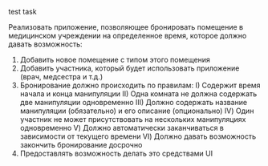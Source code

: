 test task

Реализовать приложение, позволяющее бронировать помещение в медицинском учреждении на определенное время, которое должно давать возможность:
1. Добавить новое помещение с типом этого помещения
2. Добавить участника, который будет использовать приложение (врач, медсестра и т.д.)
3. Бронирование должно происходить по правилам:
  I) Содержит время начала и конца манипуляции
  II) Одна комната не должна содержать две манипуляции одновременно
  III) Должно содержать название манипуляции (обязательно) и его описание (опционально)
  IV) Один участник не может присутствовать на нескольких манипуляциях одновременно
  V) Должно автоматически заканчиваться в зависимости от текущего времени
  VI) Должно давать возможность закончить бронирование досрочно
4. Предоставлять возможность делать это средствами UI
